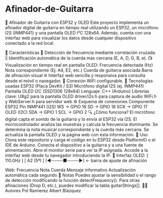 # Afinador-de-Guitarra
🎸 Afinador de Guitarra con ESP32 y OLED
Este proyecto implementa un afinador digital de guitarra en tiempo real utilizando un ESP32, un micrófono I2S (INMP441) y una pantalla OLED I²C 128x64. Además, cuenta con una interfaz web para visualizar los datos desde cualquier dispositivo conectado a la red local.

🚀 Características
🎵 Detección de frecuencia mediante correlación cruzada.
🎚️ Identificación automática de la cuerda más cercana (E, A, D, G, B, e).
📺 Visualización en tiempo real en pantalla OLED:
Frecuencia detectada (Hz)
Nota correspondiente (Ej: A4, E2, etc.)
Cuerda de guitarra asociada
Barra de afinación visual
🌐 Interfaz web sencilla y responsiva para consulta desde el móvil o navegador.
📡 Conexión WiFi configurable.
🧠 Tecnologías usadas
ESP32 (Placa DevKit / S3)
Micrófono digital I2S (ej. INMP441)
Pantalla OLED I2C (SSD1306 128x64)
Lenguaje: C++ (Arduino)
Librerías clave:
U8g2 para la pantalla OLED
driver/i2s.h para captura de audio
WiFi.h y WebServer.h para servidor web
⚙️ Esquema de conexiones
Componente	ESP32 Pin
INMP441 (I2S)	WS → GPIO 16
SD → GPIO 18
SCK → GPIO 17
OLED (I2C)	SDA → GPIO 1
SCL → GPIO 2
🔍 ¿Cómo funciona?
El micrófono digital capta el sonido de la guitarra y lo envía al ESP32 vía I2S.
El microcontrolador analiza las muestras y calcula la frecuencia dominante.
Se determina la nota musical correspondiente y la cuerda más cercana.
Se actualiza la pantalla OLED y la página web con esta información.
🧪 Uso
Clona este repositorio y carga el código en tu ESP32 desde PlatformIO o el IDE de Arduino.
Conecta el dispositivo a la guitarra y a una fuente de alimentación.
Abre el monitor serie para ver la IP asignada.
Accede a la interfaz web desde tu navegador introduciendo la IP.
📸 Interfaz
OLED:
[ 110.0Hz ] [ A2 (5ª) ] [◀────■────▶] ← barra de ajuste de afinación

Web:
Frecuencia
Nota
Cuerda
Mensaje informativo
Actualización automática cada segundo
📌 Notas
Puedes ajustar la sensibilidad o el rango de detección modificando la función detectFrequency().
Para otras afinaciones (Drop D, etc.), puedes modificar la tabla guitarStrings[].
🧑‍💻 Autores
Pol Ramierez
Albert Blazquez
